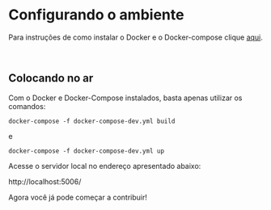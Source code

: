 # Configurando o ambiente
Para instruções de como instalar o Docker e o Docker-compose clique [aqui](https://github.com/Kalkuli/2018.2-Kalkuli_Front-End/blob/master/README.md).


<br>

## Colocando no ar
Com o Docker e Docker-Compose instalados, basta apenas utilizar os comandos:

```docker-compose -f docker-compose-dev.yml build```

e

```docker-compose -f docker-compose-dev.yml up```

Acesse o servidor local no endereço apresentado abaixo:

http://localhost:5006/


Agora você já pode começar a contribuir!
